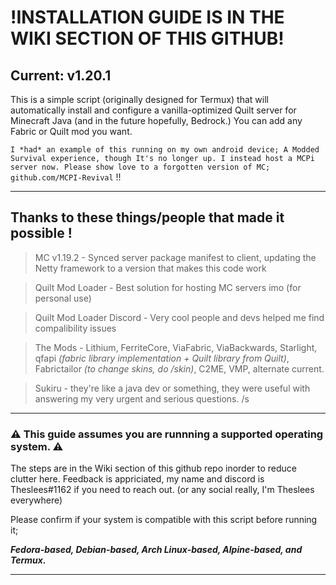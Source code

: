 # **!INSTALLATION GUIDE IS IN THE WIKI SECTION OF THIS GITHUB!**

## Current: v1.20.1

This is a simple script (originally designed for Termux) that will automatically install and configure a vanilla-optimized Quilt server for Minecraft Java (and in the future hopefully, Bedrock.)
You can add any Fabric or Quilt mod you want.


`I *had* an example of this running on my own android device; A Modded Survival experience, though It's no longer up. I instead host a MCPi server now. Please show love to a forgotten version of MC; github.com/MCPI-Revival` !!

----------------------------------------------------------------------
## Thanks to these things/people that made it possible !
> MC v1.19.2 - Synced server package manifest to client, updating the Netty framework to a version that makes this code work

> Quilt Mod Loader - Best solution for hosting MC servers imo (for personal use)

> Quilt Mod Loader Discord - Very cool people and devs helped me find compalibility issues

> The Mods - Lithium, FerriteCore, ViaFabric, ViaBackwards, Starlight, qfapi *(fabric library implementation + Quilt library from Quilt)*, Fabrictailor *(to change skins, do /skin)*, C2ME, VMP, alternate current.

> Sukiru - they're like a java dev or something, they were useful with answering my very urgent and serious questions. /s

------------------------------------------------------------------

### ⚠️ This guide assumes you are runnning a supported operating system.  ⚠️
The steps are in the Wiki section of this github repo inorder to reduce clutter here. Feedback is appriciated, my name and discord is Theslees#1162 if you need to reach out. (or any social really, I'm Theslees everywhere)


Please confirm if your system is compatible with this script before running it;

***Fedora-based, Debian-based, Arch Linux-based, Alpine-based, and Termux.***

----------------------------------------------------------------
